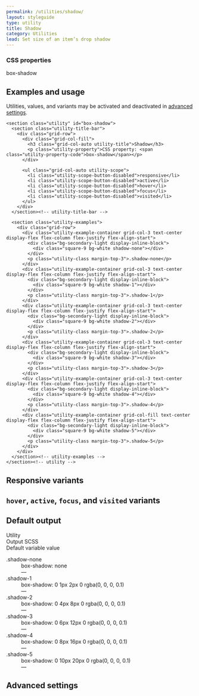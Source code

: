 ```yaml
---
permalink: /utilities/shadow/
layout: styleguide
type: utility
title: Shadow
category: Utilities
lead: Set size of an item’s drop shadow
---
```


<div class="font-sans-4 weight-300">

  <div class="utilities-properties">
    <h3 class="utilities-property-title">CSS properties</h3>
    <div class="margin-top-1">
      <span class="token utilities-property">box-shadow</span>
    </div>
  </div>

  <section class="utilities-section">
    <div class="grid-row flex-align-center margin-bottom-2">
      <h2 class="grid-col-auto utilities-section-title">Examples and usage</h2>
      <p class="grid-col-fill utilities-section-helper">Utilities, values, and variants may be activated and deactivated in <a href="#0" class="text-ink text-no-wrap">advanced settings</a>.</p>
    </div>

    <section class="utility" id="box-shadow">
      <section class="utility-title-bar">
        <div class="grid-row">
          <div class="grid-col-fill">
            <h3 class="grid-col-auto utility-title">Shadow</h3>
            <p class="utility-property">CSS property: <span class="utility-property-code">box-shadow</span></p>
          </div>

          <ul class="grid-col-auto utility-scope">
            <li class="utility-scope-button-disabled">responsive</li>
            <li class="utility-scope-button-disabled">active</li>
            <li class="utility-scope-button-disabled">hover</li>
            <li class="utility-scope-button-disabled">focus</li>
            <li class="utility-scope-button-disabled">visited</li>
          </ul>
        </div>
      </section><!-- utility-title-bar -->

      <section class="utility-examples">
        <div class="grid-row">
          <div class="utility-example-container grid-col-3 text-center display-flex flex-column flex-justify flex-align-start">
            <div class="bg-secondary-light display-inline-block">
              <div class="square-9 bg-white shadow-none"></div>
            </div>
            <p class="utility-class margin-top-3">.shadow-none</p>
          </div>
          <div class="utility-example-container grid-col-3 text-center display-flex flex-column flex-justify flex-align-start">
            <div class="bg-secondary-light display-inline-block">
              <div class="square-9 bg-white shadow-1"></div>
            </div>
            <p class="utility-class margin-top-3">.shadow-1</p>
          </div>
          <div class="utility-example-container grid-col-3 text-center display-flex flex-column flex-justify flex-align-start">
            <div class="bg-secondary-light display-inline-block">
              <div class="square-9 bg-white shadow-2"></div>
            </div>
            <p class="utility-class margin-top-3">.shadow-2</p>
          </div>
          <div class="utility-example-container grid-col-3 text-center display-flex flex-column flex-justify flex-align-start">
            <div class="bg-secondary-light display-inline-block">
              <div class="square-9 bg-white shadow-3"></div>
            </div>
            <p class="utility-class margin-top-3">.shadow-3</p>
          </div>
          <div class="utility-example-container grid-col-3 text-center display-flex flex-column flex-justify flex-align-start">
            <div class="bg-secondary-light display-inline-block">
              <div class="square-9 bg-white shadow-4"></div>
            </div>
            <p class="utility-class margin-top-3">.shadow-4</p>
          </div>
          <div class="utility-example-container grid-col-fill text-center display-flex flex-column flex-justify flex-align-start">
            <div class="bg-secondary-light display-inline-block">
              <div class="square-9 bg-white shadow-5"></div>
            </div>
            <p class="utility-class margin-top-3">.shadow-5</p>
          </div>
        </div>
      </section><!-- utility-examples -->
    </section><!-- utility -->
  </section><!-- utilities-section -->

  <section class="utilities-section">
    <h2 class="utilities-section-title">Responsive variants</h2>
  </section>

  <section class="utilities-section">
    <h2 class="utilities-section-title"><code>hover</code>, <code>active</code>, <code>focus</code>, and <code>visited</code> variants</h2>
  </section>

  <section class="utilities-section">
    <h2 class="utilities-section-title">Default output</h2>
    <div class="grid-row font-sans-1 text-bold border-bottom-1px padding-bottom-05 margin-top-2 border-gray-20">
      <div class="grid-col-4">Utility</div>
      <div class="grid-col-6">Output SCSS</div>
      <div class="grid-col-2">Default variable value</div>
    </div>
    <dl class="output-list">
      <dt class="output-utility">.shadow-none</dt>
      <dd class="output-css">box-shadow: none</dd>
      <dd class="output-variable">—</dd>
      <dt class="output-utility">.shadow-1</dt>
      <dd class="output-css">box-shadow: 0 1px 2px 0 rgba(0, 0, 0, 0.1)</dd>
      <dd class="output-variable">—</dd>
      <dt class="output-utility">.shadow-2</dt>
      <dd class="output-css">box-shadow: 0 4px 8px 0 rgba(0, 0, 0, 0.1)</dd>
      <dd class="output-variable">—</dd>
      <dt class="output-utility">.shadow-3</dt>
      <dd class="output-css">box-shadow: 0 6px 12px 0 rgba(0, 0, 0, 0.1)</dd>
      <dd class="output-variable">—</dd>
      <dt class="output-utility">.shadow-4</dt>
      <dd class="output-css">box-shadow: 0 8px 16px 0 rgba(0, 0, 0, 0.1)</dd>
      <dd class="output-variable">—</dd>
      <dt class="output-utility">.shadow-5</dt>
      <dd class="output-css">box-shadow: 0 10px 20px 0 rgba(0, 0, 0, 0.1)</dd>
      <dd class="output-variable">—</dd>
    </dl>
  </section>

  <section class="utilities-section">
    <h2 class="utilities-section-title">Advanced settings</h2>
  </section>
</div>
